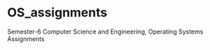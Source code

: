 OS_assignments
==============

Semester-6 Computer Science and Engineering, Operating Systems Assignments
